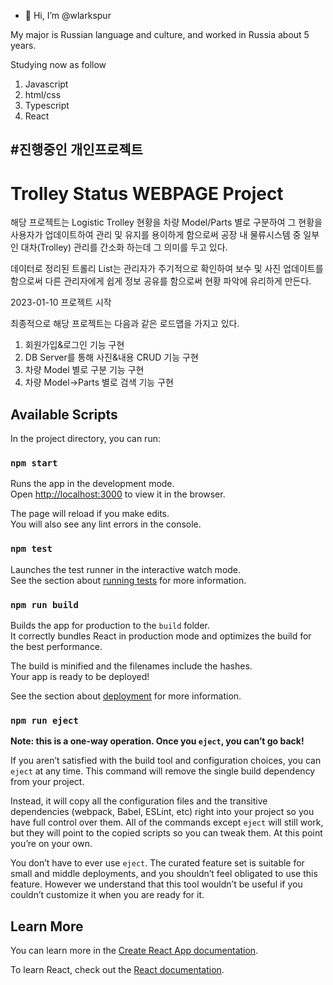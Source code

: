- 👋 Hi, I’m @wlarkspur

My major is Russian language and culture, and worked in Russia about 5 years.

Studying now as follow

1. Javascript 
2. html/css
3. Typescript
4. React


#진행중인 개인프로젝트
------------------------------------------------------------------------------------------


# Trolley Status WEBPAGE Project

해당 프로젝트는 Logistic Trolley 현황을 차량 Model/Parts 별로 구분하여
그 현황을 사용자가 업데이트하여 관리 및 유지를 용이하게 함으로써 공장 내 물류시스템
중 일부인 대차(Trolley) 관리를 간소화 하는데 그 의미를 두고 있다.

데이터로 정리된 트롤리 List는 관리자가 주기적으로 확인하여 보수 및 사진 업데이트를
함으로써 다른 관리자에게 쉽게 정보 공유를 함으로써 현황 파악에 유리하게 만든다.

2023-01-10 프로젝트 시작

최종적으로 해당 프로젝트는 다음과 같은 로드맵을 가지고 있다.

1. 회원가입&로그인 기능 구현
2. DB Server를 통해 사진&내용 CRUD 기능 구현
3. 차량 Model 별로 구분 기능 구현
4. 차량 Model->Parts 별로 검색 기능 구현

## Available Scripts

In the project directory, you can run:

### `npm start`

Runs the app in the development mode.\
Open [http://localhost:3000](http://localhost:3000) to view it in the browser.

The page will reload if you make edits.\
You will also see any lint errors in the console.

### `npm test`

Launches the test runner in the interactive watch mode.\
See the section about [running tests](https://facebook.github.io/create-react-app/docs/running-tests) for more information.

### `npm run build`

Builds the app for production to the `build` folder.\
It correctly bundles React in production mode and optimizes the build for the best performance.

The build is minified and the filenames include the hashes.\
Your app is ready to be deployed!

See the section about [deployment](https://facebook.github.io/create-react-app/docs/deployment) for more information.

### `npm run eject`

**Note: this is a one-way operation. Once you `eject`, you can’t go back!**

If you aren’t satisfied with the build tool and configuration choices, you can `eject` at any time. This command will remove the single build dependency from your project.

Instead, it will copy all the configuration files and the transitive dependencies (webpack, Babel, ESLint, etc) right into your project so you have full control over them. All of the commands except `eject` will still work, but they will point to the copied scripts so you can tweak them. At this point you’re on your own.

You don’t have to ever use `eject`. The curated feature set is suitable for small and middle deployments, and you shouldn’t feel obligated to use this feature. However we understand that this tool wouldn’t be useful if you couldn’t customize it when you are ready for it.

## Learn More

You can learn more in the [Create React App documentation](https://facebook.github.io/create-react-app/docs/getting-started).

To learn React, check out the [React documentation](https://reactjs.org/).
